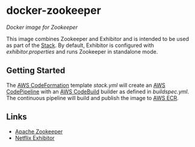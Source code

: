 # docker-zookeeper
_Docker image for Zookeeper_

This image combines Zookeeper and Exhibitor and is intended to be used as part of the [Stack](https://github.com/varunmc/docker-stack). By default, Exhibitor is configured with _exhibitor.properties_ and runs Zookeeper in standalone mode.

## Getting Started
The [AWS CodeFormation](https://console.aws.amazon.com/cloudformation/home?region=us-east-1#/stack/detail?stackId=arn:aws:cloudformation:us-east-1:497513737772:stack%2FZookeeper%2Fcf599b10-9165-11e7-a6e5-50a686e4bb1e) template _stack.yml_ will create an [AWS CodePipeline](https://console.aws.amazon.com/codepipeline/home?region=us-east-1#/view/Zookeeper) with an [AWS CodeBuild](https://console.aws.amazon.com/codebuild/home?region=us-east-1#/projects/Zookeeper/view) builder as defined in _buildspec.yml_. The continuous pipeline will build and publish the image to [AWS ECR](https://console.aws.amazon.com/ecs/home?region=us-east-1#/repositories/mc.varun:zookeeper#images;tagStatus=ALL).

## Links
* [Apache Zookeeper](https://zookeeper.apache.org)
* [Netflix Exhibitor](https://github.com/soabase/exhibitor)
